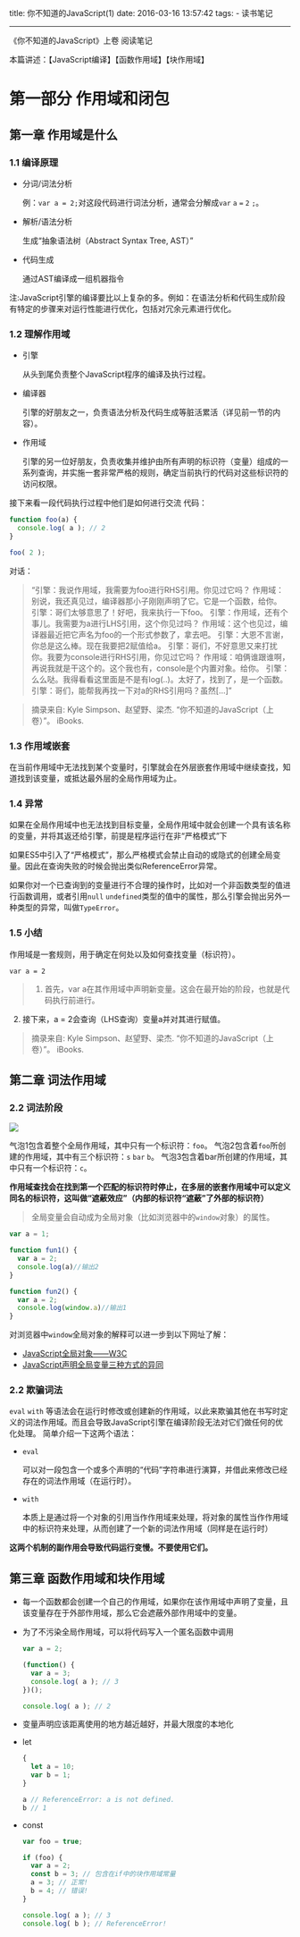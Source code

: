 title: 你不知道的JavaScript(1)
date: 2016-03-16 13:57:42
tags:
    - 读书笔记

---

《你不知道的JavaScript》上卷 阅读笔记

本篇讲述：【JavaScript编译】【函数作用域】【块作用域】

<!-- more -->

# 第一部分	作用域和闭包
## 第一章	作用域是什么
### 1.1	编译原理
- 分词/词法分析

	例：`var a = 2;`对这段代码进行词法分析，通常会分解成`var` `a` `=` `2` `;`。

- 解析/语法分析

	生成“抽象语法树（Abstract Syntax Tree, AST）”

- 代码生成

	通过AST编译成一组机器指令

注:JavaScript引擎的编译要比以上复杂的多。例如：在语法分析和代码生成阶段有特定的步骤来对运行性能进行优化，包括对冗余元素进行优化。

### 1.2	理解作用域

- 引擎

	从头到尾负责整个JavaScript程序的编译及执行过程。

- 编译器

	引擎的好朋友之一，负责语法分析及代码生成等脏活累活（详见前一节的内容）。

- 作用域

	引擎的另一位好朋友，负责收集并维护由所有声明的标识符（变量）组成的一系列查询，并实施一套非常严格的规则，确定当前执行的代码对这些标识符的访问权限。

接下来看一段代码执行过程中他们是如何进行交流
代码：

```JavaScript
function foo(a) {
  console.log( a ); // 2
}

foo( 2 );
```

对话：
> “引擎：我说作用域，我需要为foo进行RHS引用。你见过它吗？
作用域：别说，我还真见过，编译器那小子刚刚声明了它。它是一个函数，给你。
引擎：哥们太够意思了！好吧，我来执行一下foo。
引擎：作用域，还有个事儿。我需要为a进行LHS引用，这个你见过吗？
作用域：这个也见过，编译器最近把它声名为foo的一个形式参数了，拿去吧。
引擎：大恩不言谢，你总是这么棒。现在我要把2赋值给a。
引擎：哥们，不好意思又来打扰你。我要为console进行RHS引用，你见过它吗？
作用域：咱俩谁跟谁啊，再说我就是干这个的。这个我也有，console是个内置对象。给你。
引擎：么么哒。我得看看这里面是不是有log(..)。太好了，找到了，是一个函数。
引擎：哥们，能帮我再找一下对a的RHS引用吗？虽然[…]”

> 摘录来自: Kyle Simpson、赵望野、梁杰. “你不知道的JavaScript（上卷）”。 iBooks.

### 1.3	作用域嵌套
在当前作用域中无法找到某个变量时，引擎就会在外层嵌套作用域中继续查找，知道找到该变量，或抵达最外层的全局作用域为止。

### 1.4	异常
如果在全局作用域中也无法找到目标变量，全局作用域中就会创建一个具有该名称的变量，并将其返还给引擎，前提是程序运行在非“严格模式”下

如果ES5中引入了“严格模式”，那么严格模式会禁止自动的或隐式的创建全局变量。因此在查询失败的时候会抛出类似ReferenceError异常。

如果你对一个已查询到的变量进行不合理的操作时，比如对一个非函数类型的值进行函数调用，或者引用`null` `undefined`类型的值中的属性，那么引擎会抛出另外一种类型的异常，叫做`TypeError`。

### 1.5	小结

作用域是一套规则，用于确定在何处以及如何查找变量（标识符）。

`var a = 2`

>1. 首先，var a在其作用域中声明新变量。这会在最开始的阶段，也就是代码执行前进行。
2. 接下来，a = 2会查询（LHS查询）变量a并对其进行赋值。

>摘录来自: Kyle Simpson、赵望野、梁杰. “你不知道的JavaScript（上卷）”。 iBooks.

## 第二章	词法作用域

### 2.2	词法阶段

![](http://7xpp66.com1.z0.glb.clouddn.com/js_16031610.png)

气泡1包含着整个全局作用域，其中只有一个标识符：`foo`。
气泡2包含着`foo`所创建的作用域，其中有三个标识符：`s` `bar` `b`。
气泡3包含着bar所创建的作用域，其中只有一个标识符：`c`。

**作用域查找会在找到第一个匹配的标识符时停止，在多层的嵌套作用域中可以定义同名的标识符，这叫做“遮蔽效应”（内部的标识符“遮蔽”了外部的标识符）**

> 全局变量会自动成为全局对象（比如浏览器中的`window`对象）的属性。

```JavaScript
var a = 1;

function fun1() {
  var a = 2;
  console.log(a)//输出2
}

function fun2() {
  var a = 2;
  console.log(window.a)//输出1
}

```
对浏览器中`window`全局对象的解释可以进一步到以下网址了解：

- [JavaScript全局对象——W3C](http://www.w3school.com.cn/jsref/jsref_obj_global.asp)
- [JavaScript声明全局变量三种方式的异同](http://www.cnblogs.com/snandy/archive/2011/03/19/1988284.html)

### 2.2	欺骗词法

`eval` `with` 等语法会在运行时修改或创建新的作用域，以此来欺骗其他在书写时定义的词法作用域。而且会导致JavaScript引擎在编译阶段无法对它们做任何的优化处理。
简单介绍一下这两个语法：

- `eval`

	可以对一段包含一个或多个声明的“代码”字符串进行演算，并借此来修改已经存在的词法作用域（在运行时）。
- `with`

	本质上是通过将一个对象的引用当作作用域来处理，将对象的属性当作作用域中的标识符来处理，从而创建了一个新的词法作用域（同样是在运行时）

**这两个机制的副作用会导致代码运行变慢。不要使用它们。**

## 第三章 函数作用域和块作用域



- 每一个函数都会创建一个自己的作用域，如果你在该作用域中声明了变量，且该变量存在于外部作用域，那么它会遮蔽外部作用域中的变量。

- 为了不污染全局作用域，可以将代码写入一个匿名函数中调用

	```JavaScript
	var a = 2;

	(function() {
	  var a = 3;
	  console.log( a ); // 3
	})();

	console.log( a ); // 2
	```

- 变量声明应该距离使用的地方越近越好，并最大限度的本地化

- let

	```JavaScript
	{
	  let a = 10;
	  var b = 1;
	}

	a // ReferenceError: a is not defined.
	b // 1
	```
- const

	```JavaScript
	var foo = true;

	if (foo) {
	  var a = 2;
	  const b = 3; // 包含在if中的块作用域常量
	  a = 3; // 正常!
	  b = 4; // 错误!
	}

	console.log( a ); // 3
	console.log( b ); // ReferenceError!
	```
